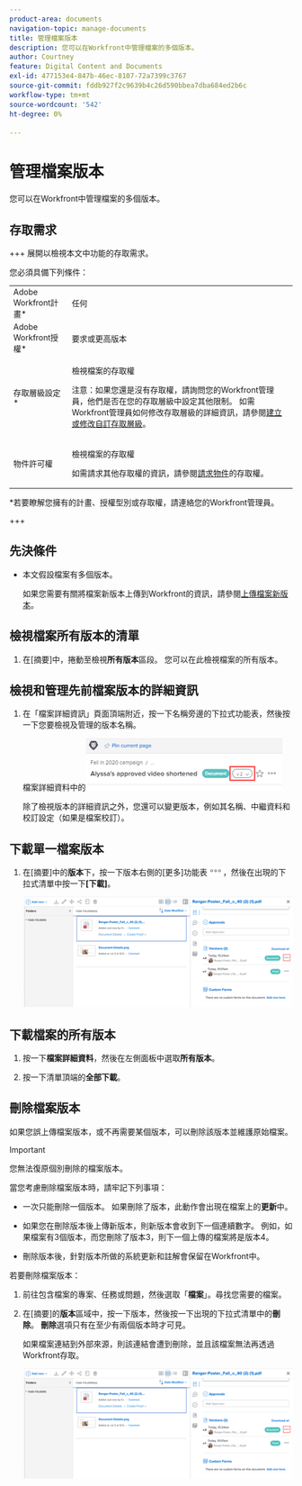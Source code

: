 ```yaml
---
product-area: documents
navigation-topic: manage-documents
title: 管理檔案版本
description: 您可以在Workfront中管理檔案的多個版本。
author: Courtney
feature: Digital Content and Documents
exl-id: 477153e4-847b-46ec-8107-72a7399c3767
source-git-commit: fddb927f2c9639b4c26d590bbea7dba684ed2b6c
workflow-type: tm+mt
source-wordcount: '542'
ht-degree: 0%

---
```


# 管理檔案版本

您可以在Workfront中管理檔案的多個版本。

## 存取需求

+++ 展開以檢視本文中功能的存取需求。

您必須具備下列條件：

<table style="table-layout:auto"> 
 <col> 
 <col> 
 <tbody> 
  <tr> 
   <td role="rowheader">Adobe Workfront計畫*</td> 
   <td> <p> 任何</p> </td> 
  </tr> 
  <tr> 
   <td role="rowheader">Adobe Workfront授權*</td> 
   <td> <p>要求或更高版本</p> </td> 
  </tr> 
  <tr> 
   <td role="rowheader">存取層級設定*</td> 
   <td> <p>檢視檔案的存取權</p> <p>注意：如果您還是沒有存取權，請詢問您的Workfront管理員，他們是否在您的存取層級中設定其他限制。 如需Workfront管理員如何修改存取層級的詳細資訊，請參閱<a href="../../administration-and-setup/add-users/configure-and-grant-access/create-modify-access-levels.md" class="MCXref xref">建立或修改自訂存取層級</a>。</p> </td> 
  </tr> 
  <tr> 
   <td role="rowheader">物件許可權</td> 
   <td> <p>檢視檔案的存取權</p> <p>如需請求其他存取權的資訊，請參閱<a href="../../workfront-basics/grant-and-request-access-to-objects/request-access.md" class="MCXref xref">請求物件</a>的存取權。</p> </td> 
  </tr> 
 </tbody> 
</table>

&#42;若要瞭解您擁有的計畫、授權型別或存取權，請連絡您的Workfront管理員。

+++

## 先決條件

* 本文假設檔案有多個版本。

  如果您需要有關將檔案新版本上傳到Workfront的資訊，請參閱[上傳檔案新版本](../../documents/managing-documents/upload-new-document-version.md)。

## 檢視檔案所有版本的清單

1. 在[摘要]中，捲動至檢視&#x200B;**所有版本**&#x200B;區段。 您可以在此檢視檔案的所有版本。

## 檢視和管理先前檔案版本的詳細資訊

1. 在「檔案詳細資訊」頁面頂端附近，按一下名稱旁邊的下拉式功能表，然後按一下您要檢視及管理的版本名稱。

   檔案詳細資料中的![版本下拉式清單](assets/version-drop-dn-doc-dtls-nwe-350x93.png)

   除了檢視版本的詳細資訊之外，您還可以變更版本，例如其名稱、中繼資料和校訂設定（如果是檔案校訂）。

## 下載單一檔案版本

1. 在[摘要]中的&#x200B;**版本**&#x200B;下，按一下版本右側的[更多]功能表![[更多]功能表](assets/more-icon.png)，然後在出現的下拉式清單中按一下&#x200B;**[下載]**。

   ![下載單一檔案](assets/more-versions-350x143.png)

## 下載檔案的所有版本

1. 按一下&#x200B;**檔案詳細資料**，然後在左側面板中選取&#x200B;**所有版本**。

1. 按一下清單頂端的&#x200B;**全部下載**。

## 刪除檔案版本

如果您誤上傳檔案版本，或不再需要某個版本，可以刪除該版本並維護原始檔案。

>[!IMPORTANT]
>
>您無法復原個別刪除的檔案版本。

當您考慮刪除檔案版本時，請牢記下列事項：

* 一次只能刪除一個版本。 如果刪除了版本，此動作會出現在檔案上的&#x200B;**更新**&#x200B;中。
* 如果您在刪除版本後上傳新版本，則新版本會收到下一個連續數字。 例如，如果檔案有3個版本，而您刪除了版本3，則下一個上傳的檔案將是版本4。
* 刪除版本後，針對版本所做的系統更新和註解會保留在Workfront中。

  <!--
  <li data-mc-conditions="QuicksilverOrClassic.Draft mode">Deleting a document version in Workfront does not delete the Proof version.&nbsp;</li>
  -->

若要刪除檔案版本：

1. 前往包含檔案的專案、任務或問題，然後選取「**檔案**」。尋找您需要的檔案。
1. 在[摘要]的&#x200B;**版本**&#x200B;區域中，按一下版本，然後按一下出現的下拉式清單中的&#x200B;**刪除**。 **刪除**&#x200B;選項只有在至少有兩個版本時才可見。

   如果檔案連結到外部來源，則該連結會遭到刪除，並且該檔案無法再透過Workfront存取。

   ![刪除檔案版本](assets/more-versions-350x143.png)
